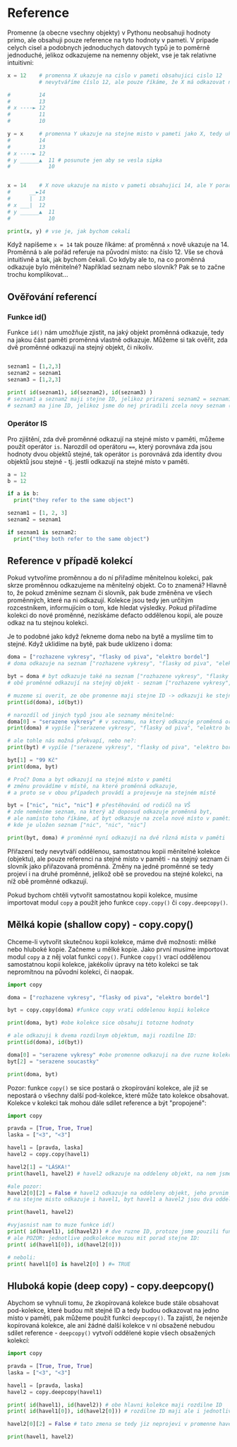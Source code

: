 # Reference 

Promenne (a obecne vsechny objekty) v Pythonu neobsahuji hodnoty primo, ale obsahuji pouze reference na tyto hodnoty v pameti.
V pripade celych cisel a podobnych jednoduchych datovych typů je to poměrně jednoduché, jelikoz odkazujeme na nemenny objekt, vse je tak relativne intuitivni:

```python
x = 12    # promenna X ukazuje na cislo v pameti obsahujici cislo 12
          # nevytváříme číslo 12, ale pouze říkáme, že X má odkazovat na místo, kde je už předem uložené číslo 12

#         14
#         13
# x ----► 12
#         11
#         10

y = x     # promenna Y ukazuje na stejne misto v pameti jako X, tedy ukazuje na 12
#         14
#         13
# x ----► 12
# y ______▲  11 # posunute jen aby se vesla sipka
#            10 


x = 14    # X nove ukazuje na misto v pameti obsahujici 14, ale Y porad ukazuje na 12
#      __►14
#      |  13
# x ___|  12
# y ______▲  11
#            10

print(x, y) # vse je, jak bychom cekali
```

Když napíšeme `x = 14` tak pouze říkáme: ať proměnná `x` nově ukazuje na 14.
Proměnná `b` ale pořád referuje na původní místo: na číslo 12.
Vše se chová intuitivně a tak, jak bychom čekali.
Co kdyby ale to, na co proměnná odkazuje bylo měnitelné?
Například seznam nebo slovník?
Pak se to začne trochu komplikovat...

## Ověřování referencí

### Funkce id()

Funkce `id()` nám umožňuje zjistit, na jaký objekt proměnná odkazuje, tedy na jakou část paměti proměnná vlastně odkazuje.
Můžeme si tak ověřit, zda dvě proměnné odkazují na stejný objekt, či nikoliv.

```python

seznam1 = [1,2,3]
seznam2 = seznam1
seznam3 = [1,2,3]

print( id(seznam1), id(seznam2), id(seznam3) )
# seznam1 a seznam2 maji stejne ID, jelikoz prirazeni seznam2 = seznam1 priradilo do seznamu2 referenci jaka byla v seznamu1
# seznam3 ma jine ID, jelikoz jsme do nej priradili zcela novy seznam (byt nahodou se stejnymi hodnotami jako v predchozich seznamech)
```

### Operátor IS

Pro zjištění, zda dvě proměnné odkazují na stejné místo v paměti, můžeme použít operátor `is`.
Narozdíl od operátoru `==`, který porovnáva zda jsou hodnoty dvou objektů stejné,
tak operátor `is` porovnává zda identity dvou objektů jsou stejné - tj. jestli odkazují na stejné místo v paměti.

```python
a = 12
b = 12

if a is b:
  print("they refer to the same object")

seznam1 = [1, 2, 3]
seznam2 = seznam1

if seznam1 is seznam2:
  print("they both refer to the same object")
```

## Reference v případě kolekcí

Pokud vytvoříme proměnnou a do ní přiřadíme měnitelnou kolekci, pak skrze proměnnou odkazujeme na měnitelný objekt.
Co to znamená?
Hlavně to, že pokud změníme seznam či slovník, pak bude změněna ve všech proměnných, které na ni odkazují.
Kolekce jsou tedy jen určitým rozcestníkem, informujícím o tom, kde hledat výsledky.
Pokud přiřadíme kolekci do nové proměnné, nezískáme defacto oddělenou kopii, ale pouze odkaz na tu stejnou kolekci.

Je to podobné jako když řekneme doma nebo na bytě a myslíme tím to stejné.
Když uklidíme na bytě, pak bude uklizeno i doma:

```python
doma = ["rozhazene vykresy", "flasky od piva", "elektro bordel"]
# doma odkazuje na seznam ["rozhazene vykresy", "flasky od piva", "elektro bordel"]

byt = doma # byt odkazuje také na seznam ["rozhazene vykresy", "flasky od piva", "elektro bordel"]
# obě proměnné odkazují na stejný objekt - seznam ["rozhazene vykresy", "flasky od piva", "elektro bordel"]

# muzeme si overit, ze obe promenne maji stejne ID -> odkazuji ke stejnemu objektu v pameti
print(id(doma), id(byt))

# narozdíl od jiných typů jsou ale seznamy měnitelné:
doma[0] = "serazene vykresy" # v seznamu, na který odkazuje proměnná original, změníme první prvek
print(doma) # vypíše ["serazene vykresy", "flasky od piva", "elektro bordel"] - přesně tohle jsme čekali!

# ale tohle nás možná překvapí, nebo ne?:
print(byt) # vypíše ["serazene vykresy", "flasky od piva", "elektro bordel"]

byt[1] = "99 Kč"
print(doma, byt)

# Proč? Doma a byt odkazují na stejné místo v paměti
# změnu provádíme v místě, na které proměnná odkazuje, 
# a proto se v obou případech provádí a projevuje na stejném místě 

byt = ["nic", "nic", "nic"] # přestěhování od rodičů na VŠ
# zde neměníme seznam, na který až doposud odkazuje proměnná byt,
# ale namísto toho říkáme, ať byt odkazuje na zcela nové místo v paměti,
# kde je uložen seznam ["nic", "nic", "nic"]

print(byt, doma) # proměnné nyní odkazují na dvě různá místa v paměti
```

Přiřazení tedy nevytváří oddělenou, samostatnou kopii měnitelné kolekce (objektu), ale pouze referenci na stejné místo v paměti - na stejný seznam či slovník jako přiřazovaná proměnná.
Změny na jedné proměnné se tedy projeví i na druhé proměnné, jelikož obě se provedou na stejné kolekci, na níž obě proměnné odkazují.

Pokud bychom chtěli vytvořit samostatnou kopii kolekce, musíme importovat modul `copy` a použít jeho funkce `copy.copy()` či `copy.deepcopy()`.

## Mělká kopie (shallow copy) - copy.copy()

Chceme-li vytvořit skutečnou kopii kolekce, máme dvě možnosti: mělké nebo hluboké kopie.
Začneme u mělké kopie.
Jako první musíme importovat modul `copy` a z něj volat funkci `copy()`.
Funkce `copy()` vrací oddělenou samostatnou kopii kolekce, jakékoliv úpravy na této kolekci se tak nepromítnou na původní kolekci, či naopak.

```python
import copy

doma = ["rozhazene vykresy", "flasky od piva", "elektro bordel"]

byt = copy.copy(doma) #funkce copy vrati oddelenou kopii kolekce

print(doma, byt) #obe kolekce sice obsahuji totozne hodnoty

# ale odkazuji k dvema rozdilnym objektum, maji rozdilne ID:
print(id(doma), id(byt))

doma[0] = "serazene vykresy" #obe promenne odkazuji na dve ruzne kolekce, tedy pri zmene prvku v kolekci se zmena nepromitne i na druhe kolekci
byt[2] = "serazene soucastky"

print(doma, byt)
```

Pozor: funkce `copy()` se sice postará o zkopírování kolekce, ale již se nepostará o všechny další pod-kolekce, které může tato kolekce obsahovat.
Kolekce v kolekci tak mohou dále sdílet reference a být "propojené":

```python
import copy

pravda = [True, True, True]
laska = ["<3", "<3"]

havel1 = [pravda, laska]
havel2 = copy.copy(havel1)

havel2[1] = "LÁSKA!"
print(havel1, havel2) # havel2 odkazuje na oddeleny objekt, na nem jsme zmenili druhy prvek - odkaz na seznam jsme zmenili na textovy retezec, zmena se v havel1 neprojevila

#ale pozor:
havel2[0][2] = False # havel2 odkazuje na oddeleny objekt, jeho prvnim clenem je seznam, ktery odkazuje nekam do pameti,
# na stejne misto odkazuje i havel1, byt havel1 a havel2 jsou dva oddelene seznamy:

print(havel1, havel2)

#vyjasnist nam to muze funkce id()
print( id(havel1), id(havel2)) # dve ruzne ID, protoze jsme pouzili funkci copy()
# ale POZOR: jednotlive podkolekce muzou mit porad stejne ID:
print( id(havel1[0]), id(havel2[0]))

# neboli:
print( havel1[0] is havel2[0] ) #= TRUE
```

## Hluboká kopie (deep copy) - copy.deepcopy()

Abychom se vyhnuli tomu, že zkopírovaná kolekce bude stále obsahovat pod-kolekce, které budou mít stejné ID a tedy budou odkazovat na jedno místo v paměti, pak můžeme použít funkci `deepcopy()`.
Ta zajistí, že nejenže kopírovaná kolekce, ale ani žádné další kolekce v ní obsažené nebudou sdílet reference - `deepcopy()` vytvoří oddělené kopie všech obsažených kolekcí:

```python
import copy

pravda = [True, True, True]
laska = ["<3", "<3"]

havel1 = [pravda, laska]
havel2 = copy.deepcopy(havel1)

print( id(havel1), id(havel2)) # obe hlavni kolekce maji rozdilne ID
print( id(havel1[0]), id(havel2[0])) # rozdilne ID maji ale i jednotlive pod-kolekce!

havel2[0][2] = False # tato zmena se tedy jiz neprojevi v promenne havel1

print(havel1, havel2)
```
